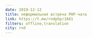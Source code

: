```yaml
---
date: 2019-12-12
title: неформальная встреча PHP-чата
link: https://t.me/rndphp/1661
filters: offline,translation
city: rnd
---
```

